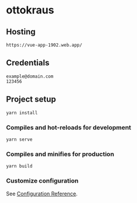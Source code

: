 # ottokraus

## Hosting
```
https://vue-app-1902.web.app/
```

## Credentials
```
example@domain.com
123456
```

## Project setup
```
yarn install
```

### Compiles and hot-reloads for development
```
yarn serve
```

### Compiles and minifies for production
```
yarn build
```

### Customize configuration
See [Configuration Reference](https://cli.vuejs.org/config/).
